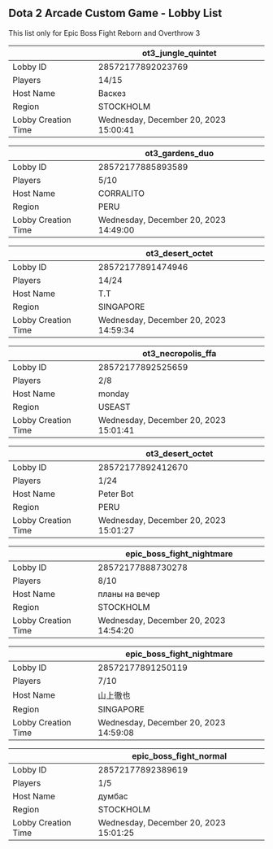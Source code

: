 ## Dota 2 Arcade Custom Game - Lobby List

This list only for Epic Boss Fight Reborn and Overthrow 3

|  | ot3_jungle_quintet |
| ------ | ------ |
| Lobby ID | 28572177892023769 |
| Players | 14/15 |
| Host Name | Васкез |
| Region | STOCKHOLM |
| Lobby Creation Time | Wednesday, December 20, 2023 15:00:41 |


|  | ot3_gardens_duo |
| ------ | ------ |
| Lobby ID | 28572177885893589 |
| Players | 5/10 |
| Host Name | CORRALITO |
| Region | PERU |
| Lobby Creation Time | Wednesday, December 20, 2023 14:49:00 |


|  | ot3_desert_octet |
| ------ | ------ |
| Lobby ID | 28572177891474946 |
| Players | 14/24 |
| Host Name | T.T |
| Region | SINGAPORE |
| Lobby Creation Time | Wednesday, December 20, 2023 14:59:34 |


|  | ot3_necropolis_ffa |
| ------ | ------ |
| Lobby ID | 28572177892525659 |
| Players | 2/8 |
| Host Name | monday |
| Region | USEAST |
| Lobby Creation Time | Wednesday, December 20, 2023 15:01:41 |


|  | ot3_desert_octet |
| ------ | ------ |
| Lobby ID | 28572177892412670 |
| Players | 1/24 |
| Host Name | Peter Bot |
| Region | PERU |
| Lobby Creation Time | Wednesday, December 20, 2023 15:01:27 |


|  | epic_boss_fight_nightmare |
| ------ | ------ |
| Lobby ID | 28572177888730278 |
| Players | 8/10 |
| Host Name | планы на вечер |
| Region | STOCKHOLM |
| Lobby Creation Time | Wednesday, December 20, 2023 14:54:20 |


|  | epic_boss_fight_nightmare |
| ------ | ------ |
| Lobby ID | 28572177891250119 |
| Players | 7/10 |
| Host Name | 山上徹也 |
| Region | SINGAPORE |
| Lobby Creation Time | Wednesday, December 20, 2023 14:59:08 |


|  | epic_boss_fight_normal |
| ------ | ------ |
| Lobby ID | 28572177892389619 |
| Players | 1/5 |
| Host Name | думбас |
| Region | STOCKHOLM |
| Lobby Creation Time | Wednesday, December 20, 2023 15:01:25 |


